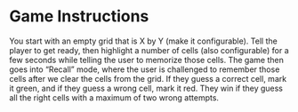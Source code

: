 # Game Instructions

You start with an empty grid that is X by Y (make it configurable). Tell the player to get ready, then highlight a number of cells (also configurable) for a few seconds while telling the user to memorize those cells. The game then goes into “Recall” mode, where the user is challenged to remember those cells after we clear the cells from the grid. If they guess a correct cell, mark it green, and if they guess a wrong cell, mark it red. They win if they guess all the right cells with a maximum of two wrong attempts. 